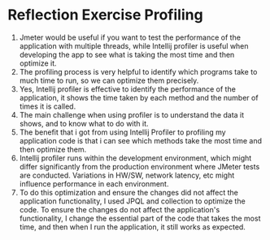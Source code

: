 # Reflection Exercise Profiling

1. Jmeter would be useful if you want to test the performance of the application with multiple threads, while Intellij profiler is useful when developing the app to see what is taking the most time and then optimize it.
2. The profiling process is very helpful to identify which programs take to much time to run, so we can optimize them precisely.
3. Yes, Intellij profiler is effective to identify the performance of the application, it shows the time taken by each method and the number of times it is called.
4. The main challenge when using profiler is to understand the data it shows, and to know what to do with it.
5. The benefit that i got from using Intellij Profiler to profiling my application code is that i can see which methods take the most time and then optimize them.
6. Intellij profiler runs within the development environment, which might differ significantly from the production environment where JMeter tests are conducted. Variations in HW/SW, network latency, etc might influence performance in each environment.
7. To do this optimization and ensure the changes did not affect the application functionality, I used JPQL and collection to optimize the code. To ensure the changes do not affect the application's functionality, I change the essential part of the code that takes the most time, and then when I run the application, it still works as expected.
